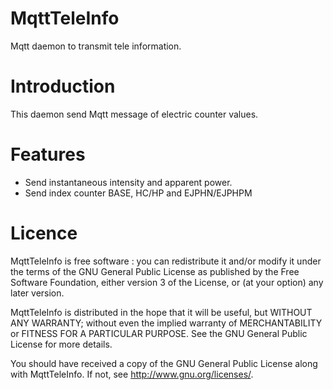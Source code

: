 MqttTeleInfo
============
Mqtt daemon to transmit tele information. 

Introduction
============
This daemon send Mqtt message of electric counter values. 

Features
========
 - Send instantaneous intensity and apparent power.
 - Send index counter BASE, HC/HP and EJPHN/EJPHPM

Licence
=======
MqttTeleInfo is free software : you can redistribute it and/or modify it under the terms of the GNU General Public License as published by the Free Software Foundation, either version 3 of the License, or (at your option) any later version.

MqttTeleInfo is distributed in the hope that it will be useful, but WITHOUT ANY WARRANTY; without even the implied warranty of MERCHANTABILITY or FITNESS FOR A PARTICULAR PURPOSE. See the GNU General Public License for more details.

You should have received a copy of the GNU General Public License along with MqttTeleInfo. If not, see http://www.gnu.org/licenses/.
